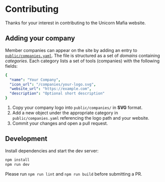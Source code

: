 # Contributing

Thanks for your interest in contributing to the Unicorn Mafia website.

## Adding your company

Member companies can appear on the site by adding an entry to [`public/companies.yaml`](public/companies.yaml). The file is structured as a set of *domains* containing *categories*. Each category lists a set of tools (companies) with the following fields:

```yaml
{
  "name": "Your Company",
  "icon_url": "/companies/your-logo.svg",
  "website_url": "https://example.com",
  "description": "Optional short description"
}
```

1. Copy your company logo into `public/companies/` in **SVG** format.
2. Add a new object under the appropriate category in `public/companies.yaml` referencing the logo path and your website.
3. Commit your changes and open a pull request.

## Development

Install dependencies and start the dev server:

```bash
npm install
npm run dev
```

Please run `npm run lint` and `npm run build` before submitting a PR.
